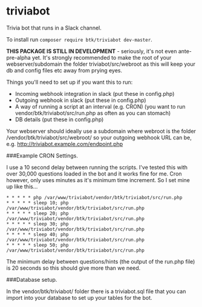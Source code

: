 # triviabot
Trivia bot that runs in a Slack channel.

To install run `composer require btk/triviabot dev-master`.

**THIS PACKAGE IS STILL IN DEVELOPMENT** - seriously, it's not even ante-pre-alpha yet.
It's strongly recommended to make the root of your webserver/subdomain the folder triviabot/src/webroot as this will keep your db and config files etc away from prying eyes.

Things you'll need to set up if you want this to run:

* Incoming webhook integration in slack (put these in config.php)
* Outgoing webhook in slack (put these in config.php)
* A way of running a script at an interval (e.g. CRON) (you want to run vendor/btk/triviabot/src/run.php as often as you can stomach)
* DB details (put these in config.php)

Your webserver should ideally use a subdomain where webroot is the folder /vendor/btk/triviabot/src/webroot/ so your outgoing webhook URL can be, e.g. http://triviabot.example.com/endpoint.php

###Example CRON Settings.

I use a 10 second delay between running the scripts. I've tested this with over 30,000 questions loaded in the bot and it works fine for me.
Cron however, only uses minutes as it's minimum time increment. So I set mine up like this...


    * * * * * php /var/www/triviabot/vendor/btk/triviabot/src/run.php  
    * * * * * sleep 10; php /var/www/triviabot/vendor/btk/triviabot/src/run.php
    * * * * * sleep 20; php /var/www/triviabot/vendor/btk/triviabot/src/run.php
    * * * * * sleep 30; php /var/www/triviabot/vendor/btk/triviabot/src/run.php
    * * * * * sleep 40; php /var/www/triviabot/vendor/btk/triviabot/src/run.php
    * * * * * sleep 50; php /var/www/triviabot/vendor/btk/triviabot/src/run.php

The minimum delay between questions/hints (the output of the run.php file) is 20 seconds so this should give more than we need.

###Database setup.

In the vendor/btk/triviabot/ folder there is a triviabot.sql file that you can import into your database to set up your tables for the bot.
